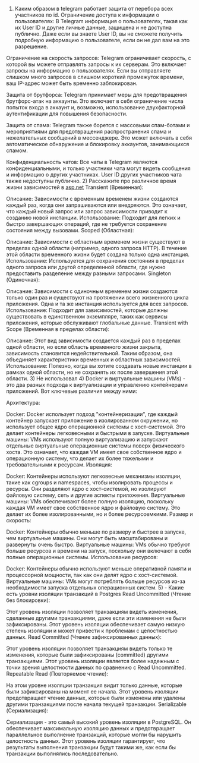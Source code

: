 1) Каким образом в telegram работает защита от перебора всех участников по id.
Ограничение доступа к информации о пользователях: В Telegram информация о пользователях, такая как их User ID и другие личные данные, защищена и не доступна публично. Даже если вы знаете User ID, вы не сможете получить подробную информацию о пользователе, если он не дал вам на это разрешение.

Ограничение на скорость запросов: Telegram ограничивает скорость, с которой вы можете отправлять запросы к их серверам. Это включает запросы на информацию о пользователях. Если вы отправляете слишком много запросов в слишком короткий промежуток времени, ваш IP-адрес может быть временно заблокирован.

Защита от брутфорса: Telegram принимает меры для предотвращения брутфорс-атак на аккаунты. Это включает в себя ограничение числа попыток входа в аккаунт и, возможно, использование двухфакторной аутентификации для повышения безопасности.

Защита от спама: Telegram также борется с массовыми спам-ботами и мероприятиями для предотвращения распространения спама и нежелательных сообщений в мессенджере. Это может включать в себя автоматическое обнаружение и блокировку аккаунтов, занимающихся спамом.

Конфиденциальность чатов: Все чаты в Telegram являются конфиденциальными, и только участники чата могут видеть сообщения и информацию о других участниках. User ID других участников чата также недоступны публично.
2) Расскажите про различное время жизни зависимостей в [asp.net](http://asp.net)
Transient (Временная):

Описание: Зависимости с временным временем жизни создаются каждый раз, когда они запрашиваются или внедряются. Это означает, что каждый новый запрос или запрос зависимости приводит к созданию новой инстанции.
Использование: Подходит для легких и быстро завершающих операций, где не требуется сохранение состояния между вызовами.
Scoped (Областная):

Описание: Зависимости с областным временем жизни существуют в пределах одной области (например, одного запроса HTTP). В течение этой области временного жизни будет создана только одна инстанция.
Использование: Используется для сохранения состояния в пределах одного запроса или другой определенной области, где нужно предоставить разделение между разными запросами.
Singleton (Одиночная):

Описание: Зависимости с одиночным временем жизни создаются только один раз и существуют на протяжении всего жизненного цикла приложения. Одна и та же инстанция используется для всех запросов.
Использование: Подходит для зависимостей, которые должны существовать в единственном экземпляре, таких как сервисы приложения, которые обслуживают глобальные данные.
Transient with Scope (Временная в пределах области):

Описание: Этот вид зависимости создается каждый раз в пределах одной области, но если область временного жизни закрыта, зависимость становится недействительной. Таким образом, она объединяет характеристики временных и областных зависимостей.
Использование: Полезно, когда вы хотите создавать новые инстанции в рамках одной области, но не сохранять их после завершения этой области.
3) Не использовал
4) Docker и виртуальные машины (VMs) - это два разных подхода к виртуализации и управлению контейнерами приложений. Вот ключевые различия между ними:

Архитектура:

Docker: Docker использует подход "контейнеризации", где каждый контейнер запускает приложение в изолированном окружении, но использует общее ядро операционной системы с хост-системой. Это делает контейнеры легковесными и быстрыми в запуске.
Виртуальные машины: VMs используют полную виртуализацию и запускают отдельные виртуальные операционные системы поверх физического хоста. Это означает, что каждая VM имеет свое собственное ядро и операционную систему, что делает их более тяжелыми и требовательными к ресурсам.
Изоляция:

Docker: Контейнеры используют легковесные механизмы изоляции, такие как cgroups и namespaces, чтобы изолировать процессы и ресурсы. Они разделяют ядро с хост-системой, но изолируют файловую систему, сеть и другие аспекты приложения.
Виртуальные машины: VMs обеспечивают более полную изоляцию, поскольку каждая VM имеет свое собственное ядро и файловую систему. Это делает их более изолированными, но и более ресурсоемкими.
Размер и скорость:

Docker: Контейнеры обычно меньше по размеру и быстрее в запуске, чем виртуальные машины. Они могут быть масштабированы и развернуты очень быстро.
Виртуальные машины: VMs обычно требуют больше ресурсов и времени на запуск, поскольку они включают в себя полные операционные системы.
Использование ресурсов:

Docker: Контейнеры обычно используют меньше оперативной памяти и процессорной мощности, так как они делят ядро с хост-системой.
Виртуальные машины: VMs могут потреблять больше ресурсов из-за необходимости запуска отдельных операционных систем.
5) - Какие есть уровни изоляции транзакций в Postgres
Read Uncommitted (Чтение без блокировки):

Этот уровень изоляции позволяет транзакциям видеть изменения, сделанные другими транзакциями, даже если эти изменения не были зафиксированы.
Этот уровень изоляции обеспечивает самую низкую степень изоляции и может привести к проблемам с целостностью данных.
Read Committed (Чтение зафиксированных данных):

Этот уровень изоляции позволяет транзакциям видеть только те изменения, которые были зафиксированы (committed) другими транзакциями.
Этот уровень изоляции является более надежным с точки зрения целостности данных по сравнению с Read Uncommitted.
Repeatable Read (Повторяемое чтение):

На этом уровне изоляции транзакция видит только данные, которые были зафиксированы на момент ее начала.
Этот уровень изоляции предотвращает чтение данных, которые были изменены или удалены другими транзакциями после начала текущей транзакции.
Serializable (Сериализация):

Сериализация - это самый высокий уровень изоляции в PostgreSQL. Он обеспечивает максимальную изоляцию данных и предотвращает параллельное выполнение транзакций, которые могли бы нарушить целостность данных.
Этот уровень изоляции гарантирует, что результаты выполнения транзакции будут такими же, как если бы транзакции выполнялись последовательно.






